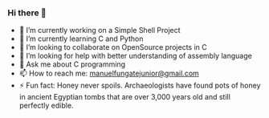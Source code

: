 ### Hi there 👋

- 🔭 I’m currently working on a Simple Shell Project
- 🌱 I’m currently learning C and Python
- 👯 I’m looking to collaborate on OpenSource projects in C
- 🤔 I’m looking for help with better understanding of assembly language
- 💬 Ask me about C programming
- 📫 How to reach me: manuelfungatejunior@gmail.com
- ⚡ Fun fact: Honey never spoils. Archaeologists have found pots of honey in ancient Egyptian tombs that are over 3,000 years old and still perfectly edible.
